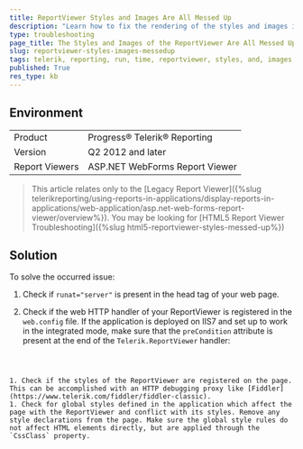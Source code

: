 ```yaml
---
title: ReportViewer Styles and Images Are All Messed Up
description: "Learn how to fix the rendering of the styles and images in the ReportViewer when working with Telerik Reporting."
type: troubleshooting
page_title: The Styles and Images of the ReportViewer Are All Messed Up
slug: reportviewer-styles-images-messedup
tags: telerik, reporting, run, time, reportviewer, styles, and, images, messed, up, rendering
published: True
res_type: kb
---
```


## Environment

<table>
	<tr>
		<td>Product</td>
		<td>Progress® Telerik® Reporting</td>
	</tr>
	<tr>
		<td>Version</td>
		<td>Q2 2012 and later</td>
	</tr>
	<tr>
		<td>Report Viewers</td>
		<td>ASP.NET WebForms Report Viewer</td>
	</tr>
</table>

> This article relates only to the [Legacy Report Viewer]({%slug telerikreporting/using-reports-in-applications/display-reports-in-applications/web-application/asp.net-web-forms-report-viewer/overview%}). You may be looking for [HTML5 Report Viewer Troubleshooting]({%slug html5-reportviewer-styles-messed-up%})

## Solution

To solve the occurred issue:

1. Check if `runat="server"` is present in the head tag of your web page.
1. Check if the web HTTP handler of your ReportViewer is registered in the `web.config` file. If the application is deployed on IIS7 and set up to work in the integrated mode, make sure that the `preCondition` attribute is present at the end of the `Telerik.ReportViewer` handler: 

	````XML
<add
		name="Telerik.ReportViewer.axd_*"
		type="Telerik.ReportViewer.WebForms.HttpHandler, Telerik.ReportViewer.WebForms, Version=x.x.x.x, Culture=neutral, PublicKeyToken=a9d7983dfcc261be"
		path="Telerik.ReportViewer.axd" verb="*"
		preCondition="integratedMode"
	/>
````


1. Check if the styles of the ReportViewer are registered on the page. This can be accomplished with an HTTP debugging proxy like [Fiddler](https://www.telerik.com/fiddler/fiddler-classic).
1. Check for global styles defined in the application which affect the page with the ReportViewer and conflict with its styles. Remove any style declarations from the page. Make sure the global style rules do not affect HTML elements directly, but are applied through the `CssClass` property.
